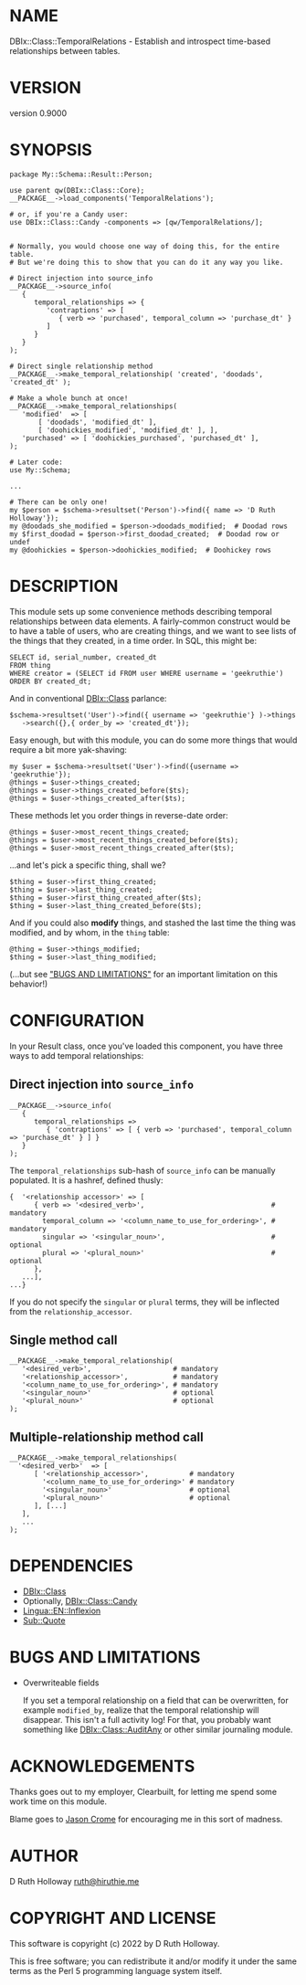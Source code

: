 # NAME

DBIx::Class::TemporalRelations - Establish and introspect time-based relationships between tables.

# VERSION

version 0.9000

# SYNOPSIS

    package My::Schema::Result::Person;
    
    use parent qw(DBIx::Class::Core);
    __PACKAGE__->load_components('TemporalRelations');
    
    # or, if you're a Candy user:
    use DBIx::Class::Candy -components => [qw/TemporalRelations/];
    
    
    # Normally, you would choose one way of doing this, for the entire table.
    # But we're doing this to show that you can do it any way you like.
    
    # Direct injection into source_info
    __PACKAGE__->source_info(
       {
          temporal_relationships => {
             'contraptions' => [
                { verb => 'purchased', temporal_column => 'purchase_dt' }
             ]
          }
       }
    );
    
    # Direct single relationship method
    __PACKAGE__->make_temporal_relationship( 'created', 'doodads', 'created_dt' );

    # Make a whole bunch at once!
    __PACKAGE__->make_temporal_relationships(
       'modified'  => [
           [ 'doodads', 'modified_dt' ],
           [ 'doohickies_modified', 'modified_dt' ], ],
       'purchased' => [ 'doohickies_purchased', 'purchased_dt' ],
    );
    
    # Later code:
    use My::Schema;

    ...

    # There can be only one!
    my $person = $schema->resultset('Person')->find({ name => 'D Ruth Holloway'});
    my @doodads_she_modified = $person->doodads_modified;  # Doodad rows
    my $first_doodad = $person->first_doodad_created;  # Doodad row or undef
    my @doohickies = $person->doohickies_modified;  # Doohickey rows

# DESCRIPTION

This module sets up some convenience methods describing temporal relationships between
data elements. A fairly-common construct would be to have a table of users, who are
creating things, and we want to see lists of the things that they created, in a time
order. In SQL, this might be:

    SELECT id, serial_number, created_dt 
    FROM thing 
    WHERE creator = (SELECT id FROM user WHERE username = 'geekruthie')
    ORDER BY created_dt;

And in conventional [DBIx::Class](https://metacpan.org/pod/DBIx%3A%3AClass) parlance:

    $schema->resultset('User')->find({ username => 'geekruthie'} )->things
       ->search({},{ order_by => 'created_dt'});

Easy enough, but with this module, you can do some more things that would require a bit more yak-shaving:

    my $user = $schema->resultset('User')->find({username => 'geekruthie'});
    @things = $user->things_created;
    @things = $user->things_created_before($ts);
    @things = $user->things_created_after($ts);

These methods let you order things in reverse-date order:

    @things = $user->most_recent_things_created;
    @things = $user->most_recent_things_created_before($ts);
    @things = $user->most_recent_things_created_after($ts);

...and let's pick a specific thing, shall we?

    $thing = $user->first_thing_created;
    $thing = $user->last_thing_created;
    $thing = $user->first_thing_created_after($ts);
    $thing = $user->last_thing_created_before($ts);

And if you could also **modify** things, and stashed the last time the thing was modified, and by whom, in the
`thing` table:

    @thing = $user->things_modified;
    $thing = $user->last_thing_modified;

(...but see ["BUGS AND LIMITATIONS"](#bugs-and-limitations) for an important limitation on this behavior!)

# CONFIGURATION

In your Result class, once you've loaded this component, you have three ways to 
add temporal relationships:

## Direct injection into `source_info`

    __PACKAGE__->source_info(
       {
          temporal_relationships =>
             { 'contraptions' => [ { verb => 'purchased', temporal_column => 'purchase_dt' } ] }
       }
    );

The `temporal_relationships` sub-hash of `source_info` can be manually populated. It is a
hashref, defined thusly:

    {  '<relationship accessor>' => [
          { verb => '<desired_verb>',                               # mandatory
            temporal_column => '<column_name_to_use_for_ordering>', # mandatory
            singular => '<singular_noun>',                          # optional
            plural => '<plural_noun>'                               # optional 
          },
       ...],
    ...}

If you do not specify the `singular` or `plural` terms, they will be inflected from
the `relationship_accessor`.

## Single method call

    __PACKAGE__->make_temporal_relationship(
       '<desired_verb>',                    # mandatory
       '<relationship_accessor>',           # mandatory
       '<column_name_to_use_for_ordering>', # mandatory
       '<singular_noun>'                    # optional
       '<plural_noun>'                      # optional
    );

## Multiple-relationship method call

    __PACKAGE__->make_temporal_relationships(
      '<desired_verb>'  => [
          [ '<relationship_accessor>',          # mandatory
            '<column_name_to_use_for_ordering>' # mandatory
            '<singular_noun>'                   # optional
            '<plural_noun>'                     # optional
          ], [...]
       ],
       ...
    );

# DEPENDENCIES

- [DBIx::Class](https://metacpan.org/pod/DBIx%3A%3AClass)
- Optionally, [DBIx::Class::Candy](https://metacpan.org/pod/DBIx%3A%3AClass%3A%3ACandy)
- [Lingua::EN::Inflexion](https://metacpan.org/pod/Lingua%3A%3AEN%3A%3AInflexion)
- [Sub::Quote](https://metacpan.org/pod/Sub%3A%3AQuote)

# BUGS AND LIMITATIONS

- Overwriteable fields

    If you set a temporal relationship on a field that can be overwritten, for example `modified_by`, realize
    that the temporal relationship will disappear. This isn't a full activity log! For that, you probably want
    something like [DBIx::Class::AuditAny](https://metacpan.org/pod/DBIx%3A%3AClass%3A%3AAuditAny) or other similar journaling module.

# ACKNOWLEDGEMENTS

Thanks goes out to my employer, Clearbuilt, for letting me spend some work time on this module.

Blame goes to [Jason Crome](https://metacpan.org/author/CROMEDOME) for encouraging me in this sort of madness.

# AUTHOR

D Ruth Holloway <ruth@hiruthie.me>

# COPYRIGHT AND LICENSE

This software is copyright (c) 2022 by D Ruth Holloway.

This is free software; you can redistribute it and/or modify it under
the same terms as the Perl 5 programming language system itself.

